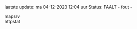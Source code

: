 laatste update: 
ma 04-12-2023 12:04   uur 
Status: FAALT - fout - 
<div class="service R">mapsrv</div><div class="service G">httpstat</div>
